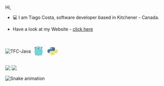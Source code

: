 
 Hi, 
- 💻 I am Tiago Costa, software developer based in Kitchener - Canada.

- Have a look at my Website - [click here](https://tiagotfc.com/)
##


<div style="display: inline_block"><br>
  <img align="center" alt="TFC-Java" height="30" width="40" src="https://cdn.jsdelivr.net/gh/devicons/devicon@latest/icons/java/java-original.svg">
  <img align="center" alt="TFC-Csharp" height="30" width="40" src="https://raw.githubusercontent.com/devicons/devicon/master/icons/go/go-original.svg">
  <img align="center" alt="Rafa-Python" height="30" width="40" src="https://raw.githubusercontent.com/devicons/devicon/master/icons/python/python-original.svg">
</div>

  ##
 
 <div> 
  <a href="https://www.linkedin.com/in/tiago-costa-2998894a/" target="_blank"><img src="https://img.shields.io/badge/-LinkedIn-%230077B5?style=for-the-badge&logo=linkedin&logoColor=white" target="_blank" ></a> 
  <a href = "mailto:tiagodpv@gmail.com"><img src="https://img.shields.io/badge/Gmail-D14836?style=for-the-badge&logo=gmail&logoColor=white" target="_blank"></a>


 
  ![Snake animation](https://github.com/tiagoc0sta/tiagoc0sta/blob/output/github-contribution-grid-snake.svg)
 
</div>
